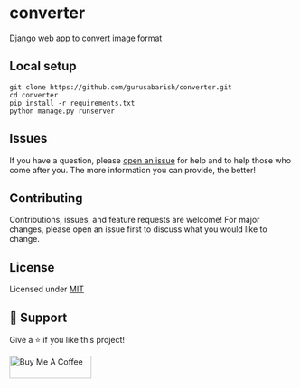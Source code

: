 # converter
Django web app to convert image format

## Local setup

```
git clone https://github.com/gurusabarish/converter.git
cd converter
pip install -r requirements.txt
python manage.py runserver
```

## Issues

If you have a question, please [open an issue](https://github.com/gurusabarish/converter/issues) for help and to help those who come after you. The more information you can provide, the better!

## Contributing

Contributions, issues, and feature requests are welcome! For major changes, please open an issue first to discuss what you would like to change.

## License

Licensed under [MIT](LICENSE)

## 🤝 Support

Give a ⭐️ if you like this project!

<a href="https://www.buymeacoffee.com/gurusabarish" target="_blank" rel="noopener"><img src="https://cdn.buymeacoffee.com/buttons/v2/default-yellow.png" height="40" width="145" alt="Buy Me A Coffee"></a>
